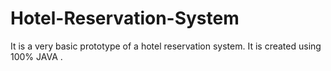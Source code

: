 # Hotel-Reservation-System
It is a very basic prototype of a hotel reservation system. It is created using 100% JAVA .
